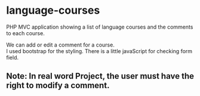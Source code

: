 # language-courses
PHP MVC application showing a list of language courses and the comments to each course.<br/>

We can add or edit a comment for a course.</br>
I used bootstrap for the styling.
There is a little javaScript for checking form field.

## Note: In real word Project, the user must have the right to modify a comment.
